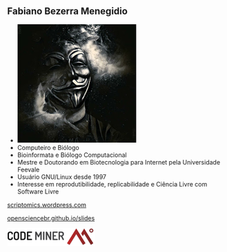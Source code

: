 <!-- .slide: class="author" -->

## Fabiano Bezerra Menegidio

- ![avatar][avatar] <!-- .element: class="pull-right" -->
- Computeiro e Biólogo
- Bioinformata e Biólogo Computacional
- Mestre e Doutorando em Biotecnologia
    para Internet pela Universidade Feevale
- Usuário GNU/Linux desde 1997
- Interesse em reprodutibilidade, replicabilidade
    e Ciência Livre com Software Livre

[scriptomics.wordpress.com][blog]

[opensciencebr.github.io/slides][slides]

[![codeminer42][code-logo]][code-site] <!-- .element: class="no-border no-background" -->

[avatar]: ../shared/img/menegidio.jpg
[blog]: https://scriptomics.wordpress.com
[slides]: https://opensciencebr.github.io/slides
[code-logo]: ../shared/img/codeminer42.png
[code-site]: http://codeminer42.com/
